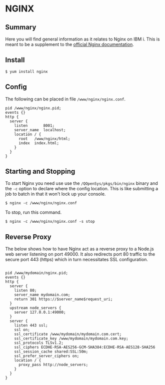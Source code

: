 # NGINX

## Summary
Here you will find general information as it relates to Nginx on IBM i.  This is meant to be a supplement to the [official Nginx documentation](https://docs.nginx.com).

## Install

```
$ yum install nginx
```

## Config
The following can be placed in file `/www/nginx/nginx.conf`.
```
pid /www/nginx/nginx.pid;
events {}
http {
  server {
    listen       8001;
    server_name  localhost;
    location / {
      root   /www/nginx/html;
      index  index.html;
    }
  }
}
```

## Starting and Stopping
To start Nginx you need use use the `/QOpenSys/pkgs/bin/nginx` binary and the `-c` option to declare where the config location.  This is like submitting a job to batch in that it won't lock up your console.

```
$ nginx -c /www/nginx/nginx.conf
```

To stop, run this command.

```
$ nginx -c /www/nginx/nginx.conf -s stop
```

## Reverse Proxy

The below shows how to have Nginx act as a reverse proxy to a Node.js web server listening on port 49000.  It also redirects port 80 traffic to the secure port 443 (https) which in turn necessitates SSL configuration.


```nginx

pid /www/mydomain/nginx.pid;
events {}
http {
  server {
    listen 80;
    server_name mydomain.com;
    return 301 https://$server_name$request_uri;
  }
  upstream node_servers {
    server 127.0.0.1:49000;  
  }
  server {
    listen 443 ssl;
    ssl on;
    ssl_certificate /www/mydomain/mydomain.com.cert;
    ssl_certificate_key /www/mydomain/mydomain.com.key;
    ssl_protocols TLSv1.2;
    ssl_ciphers ECDHE-RSA-AES256-GCM-SHA384:ECDHE-RSA-AES128-SHA256
    ssl_session_cache shared:SSL:50m;
    ssl_prefer_server_ciphers on;
    location / {
      proxy_pass http://node_servers;
    }
  }
}
```
